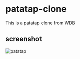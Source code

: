 # patatap-clone
This is a patatap clone from WDB

## screenshot
![patatap](https://github.com/codebosss/patatap-clone/blob/master/image.png)
